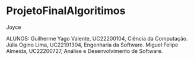 # ProjetoFinalAlgoritimos
Joyce


ALUNOS: 
Guilherme Yago Valente, UC22200104, Ciência da Computação.
Júlia Ogino Lima, UC22101304, Engenharia da Software.
Miguel Felipe Almeida, UC22200727, Análise e Desenvolvimento de Software.
